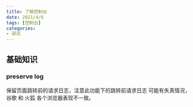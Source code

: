 ```yaml
---
title: 了解控制台
date: 2021/4/6
tags: [控制台]
categories: 
- 调试
---
```


## 基础知识

### preserve log
保留页面跳转前的请求日志，注意此功能下的跳转前请求日志 可能有失真情况， 谷歌 和 火狐 各个浏览器表现不一致。